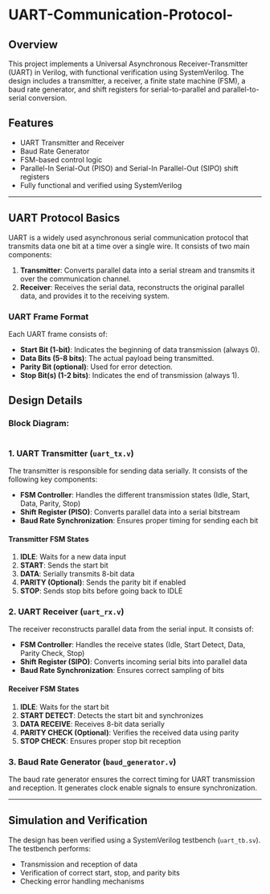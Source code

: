 # UART-Communication-Protocol-

## Overview
This project implements a Universal Asynchronous Receiver-Transmitter (UART) in Verilog, with functional verification using SystemVerilog. The design includes a transmitter, a receiver, a finite state machine (FSM), a baud rate generator, and shift registers for serial-to-parallel and parallel-to-serial conversion.

## Features
- UART Transmitter and Receiver
- Baud Rate Generator
- FSM-based control logic
- Parallel-In Serial-Out (PISO) and Serial-In Parallel-Out (SIPO) shift registers
- Fully functional and verified using SystemVerilog

---

## UART Protocol Basics
UART is a widely used asynchronous serial communication protocol that transmits data one bit at a time over a single wire. It consists of two main components:
1. **Transmitter**: Converts parallel data into a serial stream and transmits it over the communication channel.
2. **Receiver**: Receives the serial data, reconstructs the original parallel data, and provides it to the receiving system.

### UART Frame Format
Each UART frame consists of:
- **Start Bit (1-bit)**: Indicates the beginning of data transmission (always 0).
- **Data Bits (5-8 bits)**: The actual payload being transmitted.
- **Parity Bit (optional)**: Used for error detection.
- **Stop Bit(s) (1-2 bits)**: Indicates the end of transmission (always 1).

## Design Details
### Block Diagram:

![]()

### 1. UART Transmitter (`uart_tx.v`)
The transmitter is responsible for sending data serially. It consists of the following key components:
- **FSM Controller**: Handles the different transmission states (Idle, Start, Data, Parity, Stop)
- **Shift Register (PISO)**: Converts parallel data into a serial bitstream
- **Baud Rate Synchronization**: Ensures proper timing for sending each bit

#### **Transmitter FSM States**
1. **IDLE**: Waits for a new data input
2. **START**: Sends the start bit
3. **DATA**: Serially transmits 8-bit data
4. **PARITY (Optional)**: Sends the parity bit if enabled
5. **STOP**: Sends stop bits before going back to IDLE


### 2. UART Receiver (`uart_rx.v`)
The receiver reconstructs parallel data from the serial input. It consists of:
- **FSM Controller**: Handles the receive states (Idle, Start Detect, Data, Parity Check, Stop)
- **Shift Register (SIPO)**: Converts incoming serial bits into parallel data
- **Baud Rate Synchronization**: Ensures correct sampling of bits

#### **Receiver FSM States**
1. **IDLE**: Waits for the start bit
2. **START DETECT**: Detects the start bit and synchronizes
3. **DATA RECEIVE**: Receives 8-bit data serially
4. **PARITY CHECK (Optional)**: Verifies the received data using parity
5. **STOP CHECK**: Ensures proper stop bit reception

### 3. Baud Rate Generator (`baud_generator.v`)
The baud rate generator ensures the correct timing for UART transmission and reception. It generates clock enable signals to ensure synchronization.

---

## Simulation and Verification
The design has been verified using a SystemVerilog testbench (`uart_tb.sv`). The testbench performs:
- Transmission and reception of data
- Verification of correct start, stop, and parity bits
- Checking error handling mechanisms
